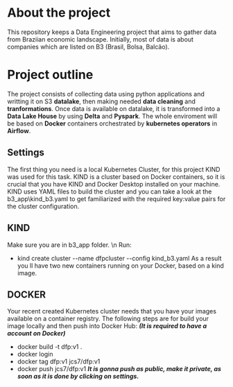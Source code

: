 # About the project
This repository keeps a Data Engineering project that aims to gather data from Braziian economic landscape. Initially, most of data is about companies which are listed on B3 (Brasil, Bolsa, Balcão).

# Project outline
The project consists of collecting data using python applications and writting it on S3 **datalake**, then making needed **data cleaning** and **tranformations**. Once data is available on datalake, it is transformed into a **Data Lake House** by using **Delta** and **Pyspark**. The whole enviroment will be based on **Docker** containers orchestrated by **kubernetes operators** in **Airflow**.

## Settings
The first thing you need is a local Kubernetes Cluster, for this project KIND was used for this task. KIND is a cluster based on Docker containers, so it is crucial that you have KIND and Docker Desktop installed on your machine.
KIND uses YAML files to build the cluster and you can take a look at the b3_app\kind_b3.yaml to get familiarized with the required key:value pairs for the cluster configuration.

## KIND
Make sure you are in b3_app folder. \n
Run: 
* kind create cluster --name dfpcluster --config kind_b3.yaml
As a result you ll have two new containers running on your Docker, based on a kind image.

## DOCKER
Your recent created Kubernetes cluster needs that you have your images available on a container registry. The following steps are for build your image locally and then push into Docker Hub: ***(It is required to have a account on Docker)***

* docker build -t dfp:v1 .
* docker login
* docker tag dfp:v1 jcs7/dfp:v1 
* docker push jcs7/dfp:v1 ***It is gonna push as public, make it private, as soon as it is done by clicking on settings.***

